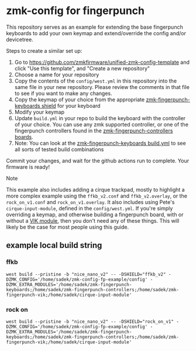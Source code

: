 # zmk-config for fingerpunch

This repository serves as an example for extending the base fingerpunch keyboards to add your own keymap and extend/override the config and/or devicetree.

Steps to create a similar set up:
1) Go to https://github.com/zmkfirmware/unified-zmk-config-template and click "Use this template", and "Create a new repository"
2) Choose a name for your repository
3) Copy the contents of the `config/west.yml` in this repository into the same file in your new repository. Please review the comments in that file to see if you want to make any changes.
4) Copy the keymap of your choice from the appropriate [zmk-fingerpunch-keyboards shield](https://github.com/sadekbaroudi/zmk-fingerpunch-keyboards/tree/main/boards/shields) for your keyboard
5) Modify your keymap
6) Update `build.yml` in your repo to build the keyboard with the controller of your choice. You can use any zmk supported controller, or one of the fingerpunch controllers found in the [zmk-fingerpunch-controllers boards](https://github.com/sadekbaroudi/zmk-fingerpunch-controllers/tree/main/boards/arm).
7) Note: You can look at the [zmk-fingerpunch-keyboards build.yml](https://github.com/sadekbaroudi/zmk-fingerpunch-keyboards/blob/main/build.yaml) to see all sorts of tested build combinations

Commit your changes, and wait for the github actions run to complete. Your firmware is ready!

> [!NOTE]  
> This example also includes adding a cirque trackpad, mostly to highlight a more complex example using the `ffkb_v2.conf` and `ffkb_v2.overlay`, or the `rock_on_v1.conf` and `rock_on_v1.overlay`. It also includes using Pete's `cirque-input-module`, defined in the `config/west.yml`. If you're simply overriding a keymap, and otherwise building a fingerpunch board, with or without a [VIK module](https://github.com/sadekbaroudi/vik), then you don't need any of these things. This will likely be the case for most people using this guide.

## example local build string

### ffkb

`west build --pristine -b "nice_nano_v2" -- -DSHIELD="ffkb_v2" -DZMK_CONFIG='/home/sadek/zmk-config-fp-example/config' -DZMK_EXTRA_MODULES='/home/sadek/zmk-fingerpunch-keyboards;/home/sadek/zmk-fingerpunch-controllers;/home/sadek/zmk-fingerpunch-vik;/home/sadek/cirque-input-module'`

### rock on

`west build --pristine -b "nice_nano_v2" -- -DSHIELD="rock_on_v1" -DZMK_CONFIG='/home/sadek/zmk-config-fp-example/config' -DZMK_EXTRA_MODULES='/home/sadek/zmk-fingerpunch-keyboards;/home/sadek/zmk-fingerpunch-controllers;/home/sadek/zmk-fingerpunch-vik;/home/sadek/cirque-input-module'`